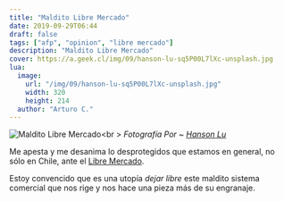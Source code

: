 ```yaml
---
title: "Maldito Libre Mercado"
date: 2019-09-29T06:44
draft: false
tags: ["afp", "opinion", "libre mercado"]
description: "Maldito Libre Mercado"
cover: https://a.geek.cl/img/09/hanson-lu-sq5P00L7lXc-unsplash.jpg
lua:
  image:
    url: "/img/09/hanson-lu-sq5P00L7lXc-unsplash.jpg"
    width: 320
    height: 214
  author: "Arturo C."
---
```

![Maldito Libre Mercado](/img/09/hanson-lu-sq5P00L7lXc-unsplash.jpg#c)<br \>
<cite>Fotografía Por ~ [Hanson Lu](https://unsplash.com/@hansonluu)</cite>

Me apesta y me desanima lo desprotegidos que estamos en general, no sólo en Chile, ante el [Libre Mercado](https://es.wikipedia.org/wiki/Mercado_libre).

Estoy convencido que es una utopía *dejar libre* este maldito sistema comercial que nos rige y nos hace una pieza más de su engranaje.


